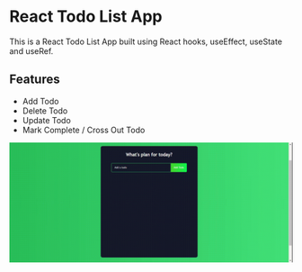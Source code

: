 # React Todo List App

This is a React Todo List App built using React hooks, useEffect, useState and useRef.

## Features

  - Add Todo
  - Delete Todo
  - Update Todo
  - Mark Complete / Cross Out Todo

![](todoapp.gif)

